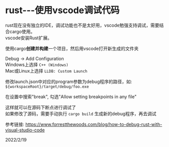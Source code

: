 # rust---使用vscode调试代码

rust现在没有独立的IDE，调试功能也不是太好用，vscode勉强支持调试，需要结合cargo使用。  
vscode安装Rust扩展。  

使用cargo**创建并构建**一个项目，然后用vscode打开新生成的文件夹  

Debug -> Add Configuration  
Windows上选择 `C++ (Windows)`  
Mac或Linux上选择 `LLDB: Custom Launch`  

修改launch.json中对应的program参数为debug程序的路径，如: `${workspaceRoot}/target/debug/foo.exe`  

在设置中搜索"break", 勾选"Allow setting breakpoints in any file"  

这样就可以在源码下断点进行调试了  
如果修改了源码，需要手动执行 `cargo build` 生成新的debug程序，再去调试  


参考链接: https://www.forrestthewoods.com/blog/how-to-debug-rust-with-visual-studio-code  


2022/2/19  
